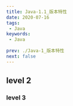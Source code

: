 ```yaml
---
title: Java-1.1_版本特性
date: 2020-07-16
tags:
 - Java
keywords:
 - Java
 
prev: ./Java-1_版本特性
next: false
---
```


## level 2
### level 3
